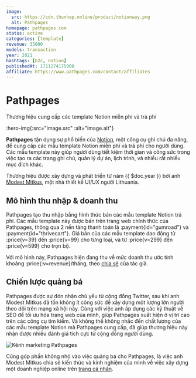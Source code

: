 ```yaml
---
image:
  src: https://cdn.thunhap.online/product/notionway.png
  alt: Pathpages
homepage: pathpages.com
status: active
categories: [template]
revenue: 35000
models: transaction
year: 2021
hashtags: [b2c, notion]
publishedAt: 1711274175000
affiliate: https://www.pathpages.com/contact/affiliates
---
```


# Pathpages

Thương hiệu cung cấp các template Notion miễn phí và trả phí

:hero-img{:src="image.src" :alt="image.alt"}

__Pathpages__ tận dụng sự phổ biến của [Notion](https://www.notion.so/), một công cụ ghi chú đa năng, để cung cấp các mẫu template Notion miễn phí và trả phí cho người dùng. Các mẫu template này giúp người dùng tiết kiệm thời gian và công sức trong việc tạo ra các trang ghi chú, quản lý dự án, lịch trình, và nhiều rất nhiều mục đích khác.

Thương hiệu được xây dựng và phát triển từ năm {{ $doc.year }} bởi anh [Modest Mitkus](https://twitter.com/ModestMitkus), một nhà thiết kế UI/UX người Lithuania.

## Mô hình thu nhập & doanh thu

Pathpages tạo thu nhập bằng hình thức bán các mẫu template Notion trả phí. Các mẫu template này được bán trên trang web chính thức của Pathpages, thông qua 2 nền tảng thanh toán là :payment{id="gumroad"} và :payment{id="thrivecart"}. Giá bán của các mẫu template dao động từ :price{v=39} đến :price{v=99} cho từng loại, và từ :price{v=299} đến :price{v=599} cho trọn bộ.

Với mô hình này, Pathpages hiện đang thu về mức doanh thu ước tính khoảng :price{:v=revenue}/tháng, theo [chia sẻ](https://www.modestmitkus.com/products/create-once-sell-forever#:~:text=you%20my%20framework%20on%20how%20to-,build%20a%20%2435k/month%20digital%20product%20business,-from%20scratch.) của tác giả.

## Chiến lược quảng bá

Pathpages được sự đón nhận chủ yếu từ cộng đồng Twitter, sau khi anh Modest Mitkus đã tốn không ít công sức để xây dựng một lượng lớn người theo dõi trên mạng xã hội này. Cùng với việc anh áp dụng các kỹ thuật về SEO để tối ưu hóa trang web của mình, giúp Pathpages xuất hiện ở vị trí cao trên các công cụ tìm kiếm. Và không thể không nhắc đến chất lượng của các mẫu template Notion mà Pathpages cung cấp, đã giúp thương hiệu này nhận được nhiều đánh giá tích cực từ cộng đồng người dùng.

![Kênh marketing Pathpages](https://cdn.thunhap.online/product/notionway+channels.png)

Cũng góp phần không nhỏ vào việc quảng bá cho Pathpages, là việc anh Modest Mitkus chia sẻ kiến thức và kinh nghiệm của mình về việc xây dựng một doanh nghiệp online trên [trang cá nhân](https://www.modestmitkus.com/).
